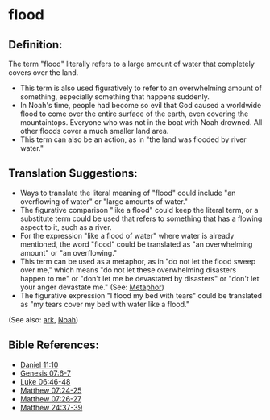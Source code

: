 # flood #

## Definition: ##

The term "flood" literally refers to a large amount of water that completely covers over the land. 

* This term is also used figuratively to refer to an overwhelming amount of something, especially something that happens suddenly.
* In Noah's time, people had become so evil that God caused a worldwide flood to come over the entire surface of the earth, even covering the mountaintops. Everyone who was not in the boat with Noah drowned. All other floods cover a much smaller land area.
* This term can also be an action, as in "the land was flooded by river water."

## Translation Suggestions: ##

* Ways to translate the literal meaning of "flood" could include "an overflowing of water" or "large amounts of water."
* The figurative comparison "like a flood" could keep the literal term, or a substitute term could be used that refers to something that has a flowing aspect to it, such as a river.
* For the expression "like a flood of water" where water is already mentioned, the word "flood" could be translated as "an overwhelming amount" or "an overflowing."
* This term can be used as a metaphor, as in "do not let the flood sweep over me," which means "do not let these overwhelming disasters happen to me" or "don't let me be devastated by disasters" or "don't let your anger devastate me." (See: [Metaphor](en/ta-vol1/translate/man/figs-metaphor))
* The figurative expression "I flood my bed with tears" could be translated as "my tears cover my bed with water like a flood."

(See also: [ark](../other/ark.md), [Noah](../other/noah.md))

## Bible References: ##

* [Daniel 11:10](en/tn/dan/help/11/10)
* [Genesis 07:6-7](en/tn/gen/help/07/06)
* [Luke 06:46-48](en/tn/luk/help/06/46)
* [Matthew 07:24-25](en/tn/mat/help/07/24)
* [Matthew 07:26-27](en/tn/mat/help/07/26)
* [Matthew 24:37-39](en/tn/mat/help/24/37)